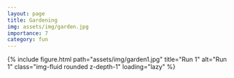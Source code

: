 ```yaml
---
layout: page
title: Gardening
img: assets/img/garden.jpg 
importance: 7
category: fun
---
```

<div class="row g-3">
  <div class="col-12 col-md-6 offset-md-3">
    {% include figure.html path="assets/img/garden1.jpg" title="Run 1" alt="Run 1" class="img-fluid rounded z-depth-1" loading="lazy" %}
  </div>
</div>

